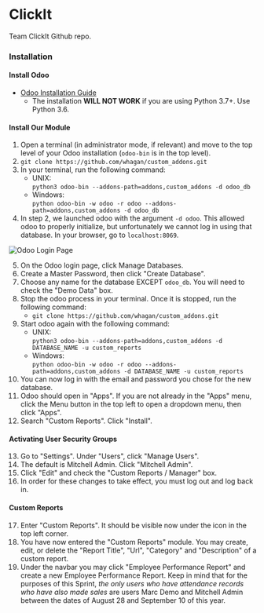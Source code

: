# ClickIt
Team ClickIt Github repo.

### Installation
#### Install Odoo
* [Odoo Installation Guide](https://www.odoo.com/documentation/master/setup/install.html#source-install)
    * The installation **WILL NOT WORK** if you are using Python 3.7+. Use Python 3.6.

#### Install Our Module
1. Open a terminal (in administrator mode, if relevant) and move to the top level of your Odoo installation (`odoo-bin` is in the top level).
2. `git clone https://github.com/whagan/custom_addons.git`
3. In your terminal, run the following command:
    * UNIX:  
    `python3 odoo-bin --addons-path=addons,custom_addons -d odoo_db`
    * Windows:   
    `python odoo-bin -w odoo -r odoo --addons-path=addons,custom_addons -d odoo_db`
4. In step 2, we launched odoo with the argument `-d odoo`. This allowed odoo to properly initialize, but unfortunately we cannot log in using that database. In your browser, go to `localhost:8069`. 

![Odoo Login Page](https://github.com/jsalajka/images/blob/main/odoo_landing_page.png)

5. On the Odoo login page, click Manage Databases.
6. Create a Master Password, then click "Create Database". 
7. Choose any name for the database EXCEPT `odoo_db`. You will need to check the "Demo Data" box.
8. Stop the odoo process in your terminal. Once it is stopped, run the following command:
    * `git clone https://github.com/whagan/custom_addons.git`
9. Start odoo again with the following command:
    * UNIX:  
    `python3 odoo-bin --addons-path=addons,custom_addons -d DATABASE_NAME -u custom_reports`
    * Windows:  
    `python odoo-bin -w odoo -r odoo --addons-path=addons,custom_addons -d DATABASE_NAME -u custom_reports`  
10. You can now log in with the email and password you chose for the new database.
11. Odoo should open in "Apps". If you are not already in the "Apps" menu, click the Menu button in the top left to open a dropdown menu, then click "Apps".
12. Search "Custom Reports". Click "Install".

#### Activating User Security Groups

13. Go to "Settings". Under "Users", click "Manage Users". 
14. The default is Mitchell Admin. Click "Mitchell Admin".
15. Click "Edit" and check the "Custom Reports / Manager" box.
16. In order for these changes to take effect, you must log out and log back in.

#### Custom Reports

17. Enter "Custom Reports". It should be visible now under the icon in the top left corner.
18. You have now entered the "Custom Reports" module. You may create, edit, or delete the "Report Title", "Url", "Category" and "Description" of a custom report.
19. Under the navbar you may click "Employee Performance Report" and create a new Employee Performance Report. Keep in mind that for the purposes of this Sprint, _the only users who have attendance records who have also made sales_ are users Marc Demo and Mitchell Admin between the dates of August 28 and September 10 of this year.